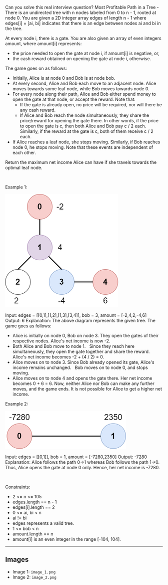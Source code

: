 Can you solve this real interview question? Most Profitable Path in a Tree - There is an undirected tree with n nodes labeled from 0 to n - 1, rooted at node 0. You are given a 2D integer array edges of length n - 1 where edges[i] = [ai, bi] indicates that there is an edge between nodes ai and bi in the tree.

At every node i, there is a gate. You are also given an array of even integers amount, where amount[i] represents:

 * the price needed to open the gate at node i, if amount[i] is negative, or,
 * the cash reward obtained on opening the gate at node i, otherwise.

The game goes on as follows:

 * Initially, Alice is at node 0 and Bob is at node bob.
 * At every second, Alice and Bob each move to an adjacent node. Alice moves towards some leaf node, while Bob moves towards node 0.
 * For every node along their path, Alice and Bob either spend money to open the gate at that node, or accept the reward. Note that:
   * If the gate is already open, no price will be required, nor will there be any cash reward.
   * If Alice and Bob reach the node simultaneously, they share the price/reward for opening the gate there. In other words, if the price to open the gate is c, then both Alice and Bob pay c / 2 each. Similarly, if the reward at the gate is c, both of them receive c / 2 each.
 * If Alice reaches a leaf node, she stops moving. Similarly, if Bob reaches node 0, he stops moving. Note that these events are independent of each other.

Return the maximum net income Alice can have if she travels towards the optimal leaf node.

 

Example 1:

![Example 1](./image_1.png)


Input: edges = [[0,1],[1,2],[1,3],[3,4]], bob = 3, amount = [-2,4,2,-4,6]
Output: 6
Explanation: 
The above diagram represents the given tree. The game goes as follows:
- Alice is initially on node 0, Bob on node 3. They open the gates of their respective nodes.
  Alice's net income is now -2.
- Both Alice and Bob move to node 1. 
  Since they reach here simultaneously, they open the gate together and share the reward.
  Alice's net income becomes -2 + (4 / 2) = 0.
- Alice moves on to node 3. Since Bob already opened its gate, Alice's income remains unchanged.
  Bob moves on to node 0, and stops moving.
- Alice moves on to node 4 and opens the gate there. Her net income becomes 0 + 6 = 6.
Now, neither Alice nor Bob can make any further moves, and the game ends.
It is not possible for Alice to get a higher net income.


Example 2:

![Example 2](./image_2.png)


Input: edges = [[0,1]], bob = 1, amount = [-7280,2350]
Output: -7280
Explanation: 
Alice follows the path 0->1 whereas Bob follows the path 1->0.
Thus, Alice opens the gate at node 0 only. Hence, her net income is -7280. 


 

Constraints:

 * 2 <= n <= 105
 * edges.length == n - 1
 * edges[i].length == 2
 * 0 <= ai, bi < n
 * ai != bi
 * edges represents a valid tree.
 * 1 <= bob < n
 * amount.length == n
 * amount[i] is an even integer in the range [-104, 104].

---

## Images

- Image 1: `image_1.png`
- Image 2: `image_2.png`
